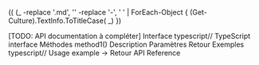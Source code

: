 ﻿((
(_ -replace '\.md', '' -replace '-', ' ' | ForEach-Object { (Get-Culture).TextInfo.ToTitleCase(
_) })

[TODO: API documentation à compléter]
Interface
typescript// TypeScript interface
Méthodes
method1()
Description
Paramètres
Retour
Exemples
typescript// Usage example
→ Retour API Reference

